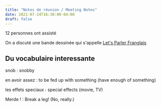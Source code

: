 ```yaml
---
title: "Notes de réunion / Meeting Notes"
date: 2021-07-24T16:30:00-04:00
draft: false
---
```


12 personnes ont assisté

On a discuté une bande dessinée qui s'appelle [Let's Parler Franglais](https://www.amazon.ca/Lets-Parler-Franglais-Miles-Kington/dp/0140056254)

## Du vocabulaire interessante ##

snob
: snobby

en avoir assez
: to be fed up with something (have enough of something)

les effets speciaux
: special effects (movie, TV)

Merde !
: Break a leg! (No, really.)
